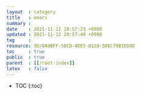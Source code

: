 ```yaml
---
layout  : category
title   : emacs
summary : 
date    : 2021-11-12 20:57:23 +0900
updated : 2021-11-12 20:57:49 +0900
tag     : 
resource: 3D/8A9BFF-50CD-4DE5-8128-50EC79B1D59D
toc     : true
public  : true
parent  : [[/root-index]]
latex   : false
---
```

* TOC
{:toc}


